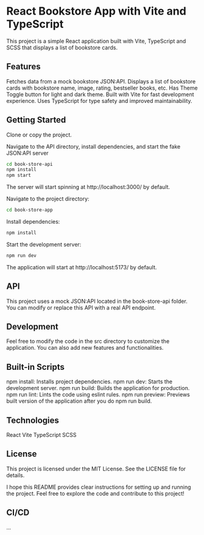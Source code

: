 # React Bookstore App with Vite and TypeScript

This project is a simple React application built with Vite, TypeScript and SCSS that displays a list of bookstore cards.

## Features

Fetches data from a mock bookstore JSON:API.
Displays a list of bookstore cards with bookstore name, image, rating, bestseller books, etc.
Has Theme Toggle button for light and dark theme.
Built with Vite for fast development experience.
Uses TypeScript for type safety and improved maintainability.

## Getting Started

Clone or copy the project.

Navigate to the API directory, install dependencies, and start the fake JSON:API server

```bash
cd book-store-api
npm install
npm start
```

The server will start spinning at http://localhost:3000/ by default.

Navigate to the project directory:

```bash
cd book-store-app
```

Install dependencies:

```bash
npm install
```

Start the development server:

```bash
npm run dev
```

The application will start at http://localhost:5173/ by default.

## API

This project uses a mock JSON:API located in the book-store-api folder. You can modify or replace this API with a real API endpoint.

## Development

Feel free to modify the code in the src directory to customize the application. You can also add new features and functionalities.

## Built-in Scripts

npm install: Installs project dependencies.
npm run dev: Starts the development server.
npm run build: Builds the application for production.
npm run lint: Lints the code using eslint rules.
npm run preview: Previews built version of the application after you do npm run build.

## Technologies

React
Vite
TypeScript
SCSS

## License

This project is licensed under the MIT License. See the LICENSE file for details.

I hope this README provides clear instructions for setting up and running the project. Feel free to explore the code and contribute to this project!

## CI/CD

...
